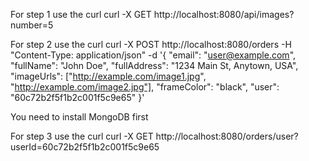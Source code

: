 For step 1 use the curl 
curl -X GET http://localhost:8080/api/images?number=5


For step 2 use the curl
 curl -X POST http://localhost:8080/orders -H "Content-Type: application/json" -d '{
    "email": "user@example.com",
    "fullName": "John Doe",
    "fullAddress": "1234 Main St, Anytown, USA",
    "imageUrls": ["http://example.com/image1.jpg", "http://example.com/image2.jpg"],
    "frameColor": "black",
    "user": "60c72b2f5f1b2c001f5c9e65"
}'

You need  to install MongoDB first

For step 3 use the curl 
curl -X GET http://localhost:8080/orders/user?userId=60c72b2f5f1b2c001f5c9e65